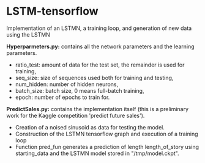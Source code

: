 # LSTM-tensorflow
Implementation of an LSTMN, a training loop, and generation of new data using the LSTMN

**Hyperparmeters.py:** contains all the network parameters and the learning parameters.
  * ratio_test: amount of data for the test set, the remainder is used for training,
  * seq_size: size of sequences used both for training and testing,
  * num_hidden: number of hidden neurons,
  * batch_size: batch size, 0 means full-batch training,
  * epoch: number of epochs to train for.

**PredictSales.py:** contains the implementation itself (this is a preliminary work for the Kaggle competition 'predict future sales').
  * Creation of a noised sinusoid as data for testing the model.
  * Construction of the LSTMN tensorflow graph and execution of a training loop
  * Function pred_fun generates a prediction of length length_of_story using starting_data and the LSTMN model stored in "/tmp/model.ckpt".
